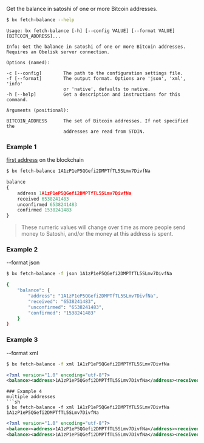 Get the balance in satoshi of one or more Bitcoin addresses.
```sh
$ bx fetch-balance --help
```
```
Usage: bx fetch-balance [-h] [--config VALUE] [--format VALUE]           
[BITCOIN_ADDRESS]...                                                     

Info: Get the balance in satoshi of one or more Bitcoin addresses.       
Requires an Obelisk server connection.                                   

Options (named):

-c [--config]        The path to the configuration settings file.        
-f [--format]        The output format. Options are 'json', 'xml', 'info'
                     or 'native', defaults to native.                    
-h [--help]          Get a description and instructions for this command.

Arguments (positional):

BITCOIN_ADDRESS      The set of Bitcoin addresses. If not specified the  
                     addresses are read from STDIN.
```
### Example 1
[first address](https://blockchain.info/address/1A1zP1eP5QGefi2DMPTfTL5SLmv7DivfNa) on the blockchain
```sh
$ bx fetch-balance 1A1zP1eP5QGefi2DMPTfTL5SLmv7DivfNa
```
```js
balance
{
    address 1A1zP1eP5QGefi2DMPTfTL5SLmv7DivfNa
    received 6538241483
    unconfirmed 6538241483
    confirmed 1538241483
}
```

> These numeric values will change over time as more people send money to Satoshi, and/or the money at this address is spent.

### Example 2
--format json
```sh
$ bx fetch-balance -f json 1A1zP1eP5QGefi2DMPTfTL5SLmv7DivfNa
```
```sh
{
    "balance": {
        "address": "1A1zP1eP5QGefi2DMPTfTL5SLmv7DivfNa",
        "received": "6538241483",
        "unconfirmed": "6538241483",
        "confirmed": "1538241483"
    }
}
```
### Example 3
--format xml
```sh
$ bx fetch-balance -f xml 1A1zP1eP5QGefi2DMPTfTL5SLmv7DivfNa
```
```xml
<?xml version="1.0" encoding="utf-8"?>
<balance><address>1A1zP1eP5QGefi2DMPTfTL5SLmv7DivfNa</address><received>6538241483</received><unconfirmed>6538241483</unconfirmed><confirmed>1538241483</confirmed></balance>
```
```
### Example 4
multiple addresses
```sh
$ bx fetch-balance -f xml 1A1zP1eP5QGefi2DMPTfTL5SLmv7DivfNa 1A1zP1eP5QGefi2DMPTfTL5SLmv7DivfNa
```
```xml
<?xml version="1.0" encoding="utf-8"?>
<balance><address>1A1zP1eP5QGefi2DMPTfTL5SLmv7DivfNa</address><received>6538241483</received><unconfirmed>6538241483</unconfirmed><confirmed>1538241483</confirmed></balance><?xml version="1.0" encoding="utf-8"?>
<balance><address>1A1zP1eP5QGefi2DMPTfTL5SLmv7DivfNa</address><received>6538241483</received><unconfirmed>6538241483</unconfirmed><confirmed>1538241483</confirmed></balance>
```